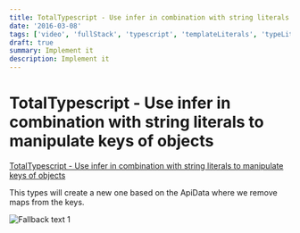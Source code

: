 ```yaml
---
title: TotalTypescript - Use infer in combination with string literals to manipulate keys of objects
date: '2016-03-08'
tags: ['video', 'fullStack', 'typescript', 'templateLiterals', 'typeLiterals', 'infer', 'read', 'withResume']
draft: true
summary: Implement it
description: Implement it
---
```

# TotalTypescript - Use infer in combination with string literals to manipulate keys of objects


[TotalTypescript - Use infer in combination with string literals to manipulate keys of objects](https://www.totaltypescript.com/tips/use-infer-in-combination-with-string-literals-to-manipulate-keys-of-objects)

This types will create a new one based on the ApiData where we remove maps from the keys.

![Fallback text 1](/static/assets/pasted-image-20221013205558.png)


